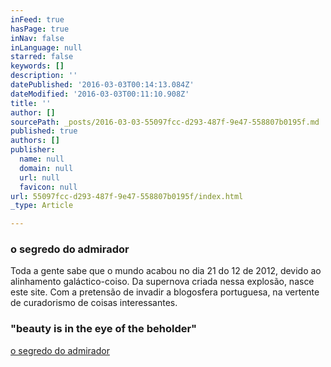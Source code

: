 ```yaml
---
inFeed: true
hasPage: true
inNav: false
inLanguage: null
starred: false
keywords: []
description: ''
datePublished: '2016-03-03T00:14:13.084Z'
dateModified: '2016-03-03T00:11:10.908Z'
title: ''
author: []
sourcePath: _posts/2016-03-03-55097fcc-d293-487f-9e47-558807b0195f.md
published: true
authors: []
publisher:
  name: null
  domain: null
  url: null
  favicon: null
url: 55097fcc-d293-487f-9e47-558807b0195f/index.html
_type: Article

---
```

### o segredo do admirador

Toda a gente sabe que o mundo acabou no dia 21 do 12 de 2012, devido ao alinhamento galáctico-coiso. Da supernova criada nessa explosão, nasce este site. Com a pretensão de invadir a blogosfera portuguesa, na vertente de curadorismo de coisas interessantes.

### "beauty is in the eye of the beholder"

[o segredo do admirador][0]

[0]: null
